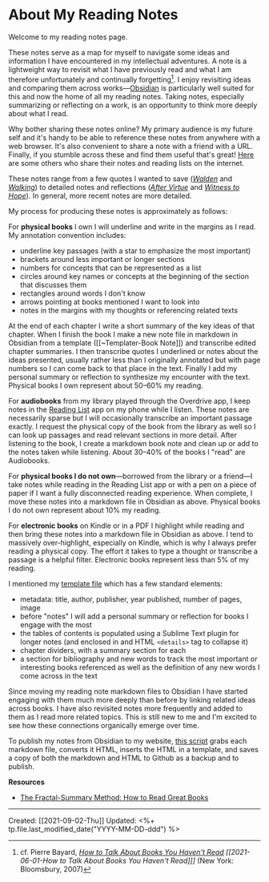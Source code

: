 
# About My Reading Notes

Welcome to my reading notes page. 

These notes serve as a map for myself to navigate some ideas and information I have encountered in my intellectual adventures. A note is a lightweight way to revisit what I have previously read and what I am therefore unfortunately and continually forgetting[^Bayard]. I enjoy revisiting ideas and  comparing them across works—[Obsidian](https://obsidian.md/) is particularly well suited for this and now the home of all my reading notes. Taking notes, especially summarizing or reflecting on a work, is an opportunity to think more deeply about what I read.

[^Bayard]: cf. Pierre Bayard, *[How to Talk About Books You Haven't Read](https://matthewkudija.com/reading-notes/2021-06-01-How-to-Talk-About-Books-You-Haven't-Read.html)* *[[2021-06-01-How to Talk About Books You Haven't Read]]]* (New York: Bloomsbury, 2007)

Why bother sharing these notes online? My primary audience is my future self and it's handy to be able to reference these notes from anywhere with a web browser. It's also convenient to share a note with a friend with a URL. Finally, if you stumble across these and find them useful that's great! [Here](https://github.com/mkudija/mkudija.github.io/tree/master/reading#others-with-book-lists) are some others who share their notes and reading lists on the internet.

These notes range from a few quotes I wanted to save (*[Walden](https://matthewkudija.com/reading-notes/2016-01-08-Walden.html)* and *[Walking](https://matthewkudija.com/reading-notes/2019-12-30-Walking.html)*) to detailed notes and reflections (*[After Virtue](https://matthewkudija.com/reading-notes/2020-11-18-After-Virtue.html)* and *[Witness to Hope](https://matthewkudija.com/reading-notes/2021-07-20-Witness-to-Hope.html)*). In general, more recent notes are more detailed.

My process for producing these notes is approximately as follows:

For **physical books** I own I will underline and write in the margins as I read. My annotation convention includes:
- underline key passages (with a star to emphasize the most important)
- brackets around less important or longer sections
- numbers for concepts that can be represented as a list
- circles around key names or concepts at the beginning of the section that discusses them
- rectangles around words I don't know
- arrows pointing at books mentioned I want to look into
- notes in the margins with my thoughts or referencing related texts

At the end of each chapter I write a short summary of the key ideas of that chapter. When I finish the book I make a new note file in markdown in Obsidian from a template ([[~Templater-Book Note]]) and transcribe edited chapter summaries. I then transcribe quotes I underlined or notes about the ideas presented, usually rather less than I originally annotated but with page numbers so I can come back to that place in the text. Finally I add my personal summary or reflection to synthesize my encounter with the text. Physical books I own represent about 50–60% my reading.

For **audiobooks** from my library played through the Overdrive app, I keep notes in the [Reading List](https://apps.apple.com/us/app/reading-list-book-tracker/id1217139955) app on my phone while I listen. These notes are necessarily sparse but I will occasionally transcribe an important passage exactly. I request the physical copy of the book from the library as well so I can look up passages and read relevant sections in more detail. After listening to the book, I create a markdown book note and clean up or add to the notes taken while listening. About 30–40% of the books I "read" are Audiobooks.

For **physical books I do not own**—borrowed from the library or a friend—I take notes while reading in the Reading List app or with a pen on a piece of paper if I want a fully disconnected reading experience. When complete, I move these notes into a markdown file in Obsidian as above. Physical books I do not own represent about 10% my reading.

For **electronic books** on Kindle or in a PDF I highlight while reading and then bring these notes into a markdown file in Obsidian as above. I tend to massively over-highlight, especially on Kindle, which is why I always prefer reading a physical copy. The effort it takes to type a thought or transcribe a passage is a helpful filter. Electronic books represent less than 5% of my reading.

I mentioned my [template file](https://raw.githubusercontent.com/mkudija/mkudija.github.io/master/reading-notes/_md/~Templater-Book%20Note.md) which has a few standard elements:
- metadata: title, author, publisher, year published, number of pages, image
- before "notes" I will add a personal summary or reflection for books I engage with the most
- the tables of contents is populated using a Sublime Text plugin for longer notes (and enclosed in and HTML `<details>` tag to collapse it)
- chapter dividers, with a summary section for each
- a section for bibliography and new words to track the most important or interesting books referenced as well as the definition of any new words I come across in the text

Since moving my reading note markdown files to Obsidian I have started engaging with them much more deeply than before by linking related ideas across books. I have also revisited notes more frequently and added to them as I read more related topics. This is still new to me and I'm excited to see how these connections organically emerge over time. 

To publish my notes from Obsidian to my website, [this script](https://github.com/mkudija/mkudija.github.io/blob/master/reading-notes/_build/_build.py) grabs each markdown file, converts it HTML, inserts the HTML in a template, and saves a copy of both the markdown and HTML to Github as a backup and to publish. 


**Resources**

- [The Fractal-Summary Method: How to Read Great Books](https://johnathanbi.com/essays/fractal-summary-method)

---
Created: [[2021-09-02-Thu]]
Updated: <%+ tp.file.last_modified_date("YYYY-MM-DD-ddd") %>
